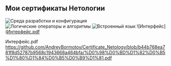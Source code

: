 <h2><strong>Мои сертификаты Нетологии</strong></h2>

![Среда разработки и конфигурация](https://github.com/user-attachments/assets/4e318e94-3e1b-43b9-b315-4366d064b520)
![Логические операторы и алгоритмы](https://github.com/user-attachments/assets/606f4455-4724-4ee6-90f5-914676fe393c)
![Встроенный язык](https://github.com/user-attachments/assets/7e93f979-2f6f-4595-8f30-b56787142bab)
![Интерфейс]([Интерфейс.pdf](https://github.com/user-attachments/files/16568305/default.pdf)

Интерфейс.pdf
https://github.com/AndreyBormotov/Certificate_Netology/blob/b44b768ea781f8d52787b9568c1943668a464bfa/%D0%98%D0%BD%D1%82%D0%B5%D1%80%D1%84%D0%B5%D0%B9%D1%81.pdf
